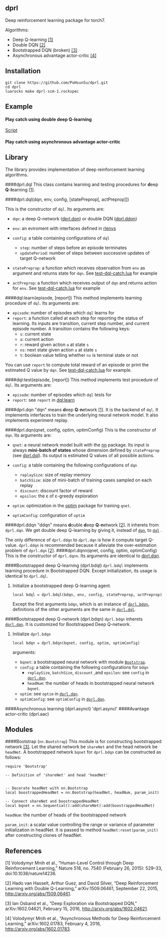 ## dprl
Deep reinforcement learning package for torch7. 

Algorithms:
* Deep Q-learning [[1]](#references)
* Double DQN [[2]](#references)
* Bootstrapped DQN (broken) [[3]](#references)
* Asynchronous advantage actor-critic [[4]](#references)

## Installation

```
git clone https://github.com/PoHsunSu/dprl.git
cd dprl
luarocks make dprl-scm-1.rockspec
```

## Example

#### Play catch using double deep Q-learning
[Script](https://github.com/PoHsunSu/dprl/blob/master/example/test-dql-catch.lua)
#### Play catch using asynchronous advantage actor-critic

## Library
The library provides implementation of deep reinforcement learning algorithms.

####<a name="dql"></a>dprl.dql
This class contains learning and testing procedures for **d**eep **Q**-**l**earning [[1]](#references).

####<a name="dprl.dql"></a>dprl.dql(dqn, env, config, [statePreprop[, actPreprop]])

This is the constructor of `dql`. Its arguments are:

* `dqn`: a deep Q-network ([dprl.dqn](#dqn)) or double DQN ([dprl.ddqn](#ddqn))

* `env`: an eviroment with interfaces defined in [rlenvs](https://github.com/Kaixhin/rlenvs#api)

* `config`: a table containing configurations of `dql`
	* `step`: number of steps before an episode terminates
	* `updatePeriod`: number of steps between successive updates of target Q-network

* `statePreprop`: a function which receives observation from `env` as argument and returns state for `dqn`. See [test-dql-catch.lua](https://github.com/PoHsunSu/dprl/blob/master/example/test-dql-catch.lua) for example

* `actPreprop`: a function which receives output of `dqn` and returns action for `env`. See [test-dql-catch.lua](https://github.com/PoHsunSu/dprl/blob/master/example/test-dql-catch.lua) for example


####<a name="dql:learn"></a>dql:learn(episode, [report])
This method implements learning procedure of `dql`. Its arguments are:
* `episode`: number of episodes which `dql` learns for
* `report`: a function called at each step for reporting the status of learning. Its inputs are transition, current step number, and current episode number. A transition contains the following keys:
	* `s`: current state
	* `a`: current action
	* `r`: reward given action `a` at state `s`
	* `ns`: next state given action `a` at state `s`
	* `t`: boolean value telling whether `ns` is terminal state or not

You can use `report` to compute total reward of an episode or print the estimated Q value by `dqn`. See [test-dql-catch.lua](https://github.com/PoHsunSu/dprl/blob/master/example/test-dql-catch.lua) for example.


####<a name="dql:test"></a>dql:test(episode, [report])
This method implements test procedure of `dql`. Its arguments are:
* `episode`: number of episodes which `dql` tests for
* `report`: see `report` in [dql:learn](#dql:learn)

####<a name="dqn"></a>dprl.dqn
"dqn" means **d**eep **Q**-**n**etwork [[1]](#references). It is the backend of `dql`. It implements interfaces to train the underlying neural network model. It also implements experiment replay. 

####<a name="dprl.dqn"></a>dprl.dqn(qnet, config, optim, optimConfig)
This is the constructor of `dqn`. Its arguments are:
* `qnet`: a neural network model built with the [nn](https://github.com/torch/nn) package. Its input is always **mini-batch of states** whose dimension defined by `statePreprop` (see [dprl.dql](#dprl.dql)). Its output is estimated Q values of all possible actions.

* `config`: a table containing the following configurations of `dqn`
	* `replaySize`: size of replay memory	
	* `batchSize`: size of mini-batch of training cases sampled on each replay
	* `discount`: discount factor of reward
	* `epsilon`: the ε of ε-greedy exploration
* `optim`: optimization in the [optim](https://github.com/torch/optim) package for training `qnet`. 
* `optimConfig`: configuration of `optim`

####<a name="ddqn"></a>dprl.ddqn
"ddqn" means **d**ouble **d**eep **Q**-**n**etwork [[2]](#references). It inherets from `dprl.dqn`. We get double deep Q-learning by giving it, instead of [`dqn`](#dqn), to [`dql`](#dql) . 

The only difference of `dprl.ddqn` to `dprl.dqn` is how it compute target Q-value. `dprl.ddqn` is recommended because it alleviate the over-estimation problem of `dprl.dqn` [[2]](#references). 
####<a name="dprl.dqnn"></a>dprl.dqnn(qnet, config, optim, optimConfig)
This is the constructor of `dprl.dqnn`. Its arguments are identical to [dprl.dqn](#dprl.dqn).

####<a name="bdql"></a>Bootstrapped deep Q-learning (dprl.bdql)
`dprl.bdql` implements learning procedure in Bootstrapped DQN. Except initialization, its usage is identical to `dprl.dql`.

1. Initialize a bootstrapped deep Q-learning agent. 

	```
	local bdql = dprl.bdql(bdqn, env, config, statePreprop, actPreprop)
	```
	Except the first arguments `bdqn`, which is an instance of [`dprl.bdqn`](#bdqn), definitions of the other arguments are the same in [`dprl.dql`](#dql).

####<a name="bdqn"></a>Bootstrapped deep Q-network (dprl.bdqn)
`dprl.bdqn` inherets [`dprl.dqn`](#dqn). It is customized for Bootstrapped Deep Q-network.

1. Initialize `dprl.bdqn`
	```
	local bdqn = dprl.bdqn(bqnet, config, optim, optimConfig)
	```
	
	arguments:
	* `bqnet`: a bootstrapped neural network with module [`Bootstrap`](#Bootstrap). 
	* `config`: a table containing the following configurations for `bdqn`
		* `replaySize`, `batchSize`, `discount` ,and `epsilon`: see `config` in [`dprl.dqn`](#dqn).	
		* `headNum`: the number of heads in bootstrapped neural network `bqnet`.
	* `optim`: see `optim` in [`dprl.dqn`](#dqn).
	* `optimConfig`: see `optimConfig` in [`dprl.dqn`](#dqn).

####<a name="asyncl"></a>Asynchronous learning (dprl.asyncl)
'dprl.asyncl'
####<a name="aac"></a>Avantage actor-critic (dprl.aac)

## <a name="mod"></a>Modules

####<a name="Bootstrap"></a>Bootstrap (`nn.Bootstrap`)
This module is for constructing bootstrapped network [[3]](#references). Let the shared network be `shareNet` and the head network be `headNet`. A bootstrapped network `bqnet` for `dprl.bdqn` can be constructed as follows:
```
require 'Bootstrap'

-- Definition of 'shareNet' and head 'headNet'


-- Decorate headNet with nn.Bootstrap
local boostrappedHeadNet = nn.Bootstrap(headNet, headNum, param_init)

-- Connect shareNet and boostrappedHeadNet
local bqnet = nn.Sequential():add(shareNet):add(boostrappedHeadNet)
```
`headNum`: the number of heads of the bootstrapped network

`param_init`: a scalar value controlling the range or variance of parameter initialization in headNet.
It is passed to method `headNet:reset(param_init)` after constructing clones of headNet.

<!---##<a name="API"></a>API-->


## References
[1] Volodymyr Mnih et al., “Human-Level Control through Deep Reinforcement Learning,” Nature 518, no. 7540 (February 26, 2015): 529–33, doi:10.1038/nature14236.

[2] Hado van Hasselt, Arthur Guez, and David Silver, “Deep Reinforcement Learning with Double Q-Learning,” arXiv:1509.06461, September 22, 2015, http://arxiv.org/abs/1509.06461.

[3] Ian Osband et al., “Deep Exploration via Bootstrapped DQN,” arXiv:1602.04621, February 15, 2016, http://arxiv.org/abs/1602.04621.

[4] Volodymyr Mnih et al., “Asynchronous Methods for Deep Reinforcement Learning,” arXiv:1602.01783, February 4, 2016, http://arxiv.org/abs/1602.01783.


<!---
## TODO
#### dqn, dql

- [x] Add test scripts of using optim
- [x] Implement remaining mechenics of DQN
- [x] Finish readme
- [ ] Cuda support
- [ ] Double Q learning
- [ ] Deep exploration
- [ ] Prioritized experience replay
-->
